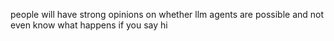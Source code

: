 people will have strong opinions on whether llm agents are possible and not even know what happens if you say hi

